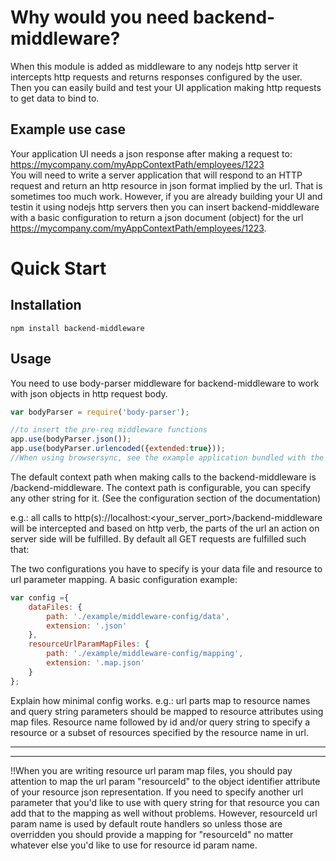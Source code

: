 # Why would you need backend-middleware?

When this module is added as middleware to any nodejs http server it intercepts http requests and returns responses configured by the user. Then you can easily build and test your UI application making http requests to get data to bind to.  

## Example use case

Your application UI needs a json response after making a request to: https://mycompany.com/myAppContextPath/employees/1223  
You will need to write a server application that will respond to an HTTP request and return an http resource in json format implied by the url. That is sometimes too much work. However, if you are already building your UI and testin it using nodejs http servers then you can insert backend-middleware with a basic configuration to return a json document (object) for the url https://mycompany.com/myAppContextPath/employees/1223.


# Quick Start

## Installation

```
npm install backend-middleware
```

## Usage

You need to use body-parser middleware for backend-middleware to work with json objects in http request body.

```javascript
var bodyParser = require('body-parser');

//to insert the pre-req middleware functions 
app.use(bodyParser.json());
app.use(bodyParser.urlencoded({extended:true}));
//When using browsersync, see the example application bundled with the project. (see the server.js under example/server folder)

````
 
The default context path when making calls to the backend-middleware is /backend-middleware. The context path is configurable, you can specify any other string for it. (See the configuration section of the documentation)

e.g.: all calls to http(s)://localhost:<your_server_port>/backend-middleware will be intercepted and based on http verb, the parts of the url an action on server side will be fulfilled. By default all GET requests are fulfilled such that:

The two configurations you have to specify is your data file and resource to url parameter mapping.
A basic configuration example:

```javascript
var config ={
    dataFiles: {
        path: './example/middleware-config/data',
        extension: '.json'
    },
    resourceUrlParamMapFiles: {
        path: './example/middleware-config/mapping',
        extension: '.map.json'
    }
};
```

Explain how minimal config works. e.g.: url parts map to resource names and query string parameters should be mapped to resource attributes using map files. Resource name followed by id and/or query string to specify a resource or a subset of resources specified by the resource name in url.


---
---



!!When you are writing resource url param map files, you should pay attention to map the url param "resourceId" to the object identifier attribute of your resource json representation. If you need to specify another url parameter that you'd like to use with query string for that resource you can add that to the mapping as well without problems. However, resourceId url param name is used by default route handlers so unless those are overridden you should provide a mapping for "resourceId" no matter whatever else you'd like to use for resource id param name.